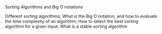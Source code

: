 Sorting Algorithms and Big O notations

Different sorting algorithms; What is the Big O notation, and how to evaluate the time complexity of an algorithm; How to select the best sorting algorithm for a given input; What is a stable sorting algorithm

